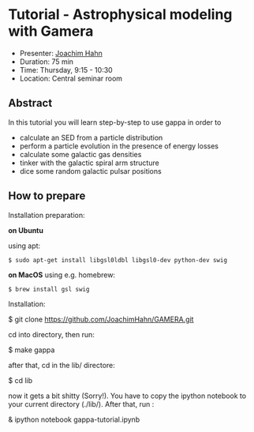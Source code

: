 # Tutorial - Astrophysical modeling with Gamera

* Presenter: [Joachim Hahn](https://github.com/JoachimHahn)
* Duration: 75 min
* Time: Thursday, 9:15 - 10:30
* Location: Central seminar room

## Abstract

In this tutorial you will learn step-by-step to use gappa in order to
 * calculate an SED from a particle distribution
 * perform a particle evolution in the presence of energy losses
 * calculate some galactic gas densities
 * tinker with the galactic spiral arm structure
 * dice some random galactic pulsar positions

## How to prepare

Installation preparation:

**on Ubuntu**

using apt:

    $ sudo apt-get install libgsl0ldbl libgsl0-dev python-dev swig
    
**on MacOS**
using e.g. homebrew:

    $ brew install gsl swig
    
Installation:

  $ git clone https://github.com/JoachimHahn/GAMERA.git
    
cd into directory, then run:

  $ make gappa
  
after that, cd in the lib/ directore:

  $ cd lib
  
now it gets a bit shitty  (Sorry!). You have to copy the ipython notebook to
your current directory (./lib/). After that, run :

  & ipython notebook gappa-tutorial.ipynb


